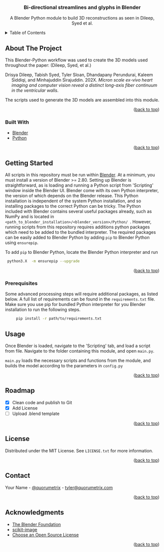 <div id="top"></div>
<div align="center">
  <h3 align="center">Bi-directional streamlines and glyphs in Blender</h3>
  <p align="center">
    A Blender Python module to build 3D reconstructions as seen in Dileep, Syed et al. 
</div>
<!-- TABLE OF CONTENTS -->
<details>
  <summary>Table of Contents</summary>
  <ol>
    <li>
      <a href="#about-the-project">About The Project</a>
      <ul>
        <li><a href="#built-with">Built With</a></li>
      </ul>
    </li>
    <li>
      <a href="#getting-started">Getting Started</a>
      <ul>
        <li><a href="#prerequisites">Prerequisites</a></li>
        <li><a href="#installation">Installation</a></li>
      </ul>
    </li>
    <li><a href="#usage">Usage</a></li>
    <li><a href="#roadmap">Roadmap</a></li>
    <li><a href="#license">License</a></li>
    <li><a href="#contact">Contact</a></li>
    <li><a href="#acknowledgments">Acknowledgments</a></li>
  </ol>
</details>

<!-- ABOUT THE PROJECT -->
## About The Project

This Blender-Python workflow was used to create the 3D models used throughout the paper:
(Dileep, Syed, et al.)

<div id="refs" class="references csl-bib-body hanging-indent">
<div id="ref-xie2018" class="csl-entry">

Drisya Dileep, Tabish Syed,  Tyler Sloan, Dhandapany Perundurai, Kaleem Siddiqi, and Minhajuddin Sirajuddin. 202X. *Micron scale ex-vivo heart imaging and computer vision reveal a distinct long-axis fiber continuum in the ventricular walls*.

The scripts used to generate the 3D models are assembled into this module.

</div>

</div>

<p align="right">(<a href="#top">back to top</a>)</p>


### Built With
* [Blender](https://blender.org/)
* [Python](https://python.org/)
<p align="right">(<a href="#top">back to top</a>)</p>

<!-- GETTING STARTED -->
## Getting Started
All scripts in this repository must be run within [Blender](https://blender.org). At a minimum, you must install a version of Blender >= 2.80. Setting up Blender is straightforward, as is loading and running a Python script from 'Scripting' window inside the Blender UI. 
Blender come with its own Python interpreter, the version of which depends on the Blender release. This Python installation is independent of the system Python installation, and so installing packages to the correct Python can be tricky. The Python included with Blender contains several useful packages already, such as NumPy and is located in `<path_to_blender_installation>/<blender_version>/Python/ `. However, running scripts from this repository requires additions python packages which need to be added to the bundled interpreter. The required packages can be easily added to Blender Python by adding `pip` to Blender Python using `ensurepip`.

To add `pip` to Blender Python, locate the Blender Python interpreter and run 
```sh
 python3.X  -m ensurepip --upgrade
```
<p align="right">(<a href="#top">back to top</a>)</p>

### Prerequisites
Some advanced processing steps will require additional packages, as listed below. A full list of requirements can be found in the `requirements.txt`  file. Make sure you use pip for bundled Python interpreter for you Blender installation to run the following steps.
```sh
     pip install -r path/to/requirements.txt
```

<!-- USAGE EXAMPLES -->
## Usage

Once Blender is loaded, navigate to the 'Scripting' tab, and load a script from file. Navigate to the folder containing this module, and open `main.py`.

`main.py` loads the necessary scripts and functions from the module, and builds the model according to the parameters in `config.py`

<p align="right">(<a href="#top">back to top</a>)</p>



<!-- ROADMAP -->
## Roadmap

- [x] Clean code and publish to Git
- [x] Add License
- [ ] Upload .blend template

<p align="right">(<a href="#top">back to top</a>)</p>


<!-- LICENSE -->
## License

Distributed under the MIT License. See `LICENSE.txt` for more information.

<p align="right">(<a href="#top">back to top</a>)</p>



<!-- CONTACT -->
## Contact

Your Name - [@quorumetrix](https://twitter.com/quorumetrix) - tyler@quorumetrix.com

<p align="right">(<a href="#top">back to top</a>)</p>



<!-- ACKNOWLEDGMENTS -->
## Acknowledgments

* [The Blender Foundation](https://https://www.blender.org/)
* [scikit-image](https://https://scikit-image.org/)
* [Choose an Open Source License](https://choosealicense.com)

<p align="right">(<a href="#top">back to top</a>)</p>
